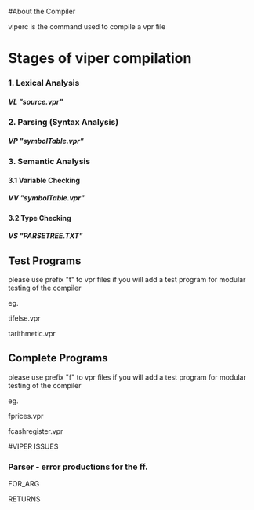 #About the Compiler

viperc is the command used to compile a vpr file

# Stages of viper compilation

### 1. Lexical Analysis
##### VL "source.vpr"
### 2. Parsing (Syntax Analysis)
##### VP "symbolTable.vpr"
### 3. Semantic Analysis
#### 3.1 Variable Checking
##### VV "symbolTable.vpr"
#### 3.2 Type Checking
##### VS "PARSETREE.TXT"

## Test Programs
please use prefix "t" to vpr files if you will add a test program for modular testing of the compiler

eg.

tifelse.vpr

tarithmetic.vpr


## Complete Programs
please use prefix "f" to vpr files if you will add a test program for modular testing of the compiler

eg.

fprices.vpr

fcashregister.vpr


#VIPER ISSUES
### Parser - error productions for the ff.
FOR_ARG

RETURNS
